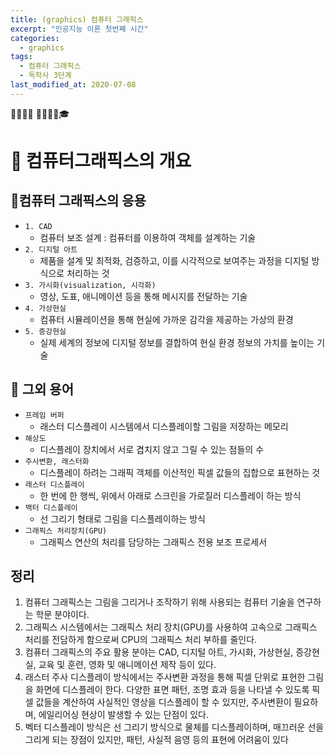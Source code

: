 ```yaml
---
title: (graphics) 컴퓨터 그래픽스
excerpt: "인공지능 이론 첫번째 시간"
categories:
  - graphics
tags:
  - 컴퓨터 그래픽스
  - 독학사 3단계
last_modified_at: 2020-07-08
---
```

💼📝🔑⏰ 📙📓📘📒🎓

# 💼 컴퓨터그래픽스의 개요
## 📝컴퓨터 그래픽스의 응용
- `1. CAD`
  + 컴퓨터 보조 설계 : 컴퓨터를 이용하여 객체를 설계하는 기술
- `2. 디지털 아트`
  + 제품을 설계 및 최적화, 검증하고, 이를 시각적으로 보여주는 과정을 디지털 방식으로 처리하는 것
- `3. 가시화(visualization, 시각화)`
  + 영상, 도표, 애니메이션 등을 통해 메시지를 전달하는 기술
- `4. 가상현실`
  + 컴퓨터 시뮬레이션을 통해 현실에 가까운 감각을 제공하는 가상의 환경
- `5. 증강현실`
  + 실제 세계의 정보에 디지털 정보를 결합하여 현실 환경 정보의 가치를 높이는 기술

## 📝 그외 용어
- `프레임 버퍼`
  + 래스터 디스플레이 시스템에서 디스플레이할 그림을 저장하는 메모리
- `해상도`
  + 디스플레이 장치에서 서로 겹치지 않고 그릴 수 있는 점들의 수
- `주사변환, 래스터화`
  + 디스플레이 하려는 그래픽 객체를 이산적인 픽셀 값들의 집합으로 표현하는 것
- `래스터 디스플레이`
  + 한 번에 한 행씩, 위에서 아래로 스크린을 가로질러 디스플레이 하는 방식
- `백터 디스플레이`
  + 선 그리기 형태로 그림을 디스플레이하는 방식
- `그래픽스 처리장치(GPU)`
  + 그래픽스 연산의 처리를 담당하는 그래픽스 전용 보조 프로세서

## 정리
1. 컴퓨터 그래픽스는 그림을 그리거나 조작하기 위해 사용되는 컴퓨터 기술을 연구하는 학문 분야이다.
2. 그래픽스 시스템에서는 그래픽스 처리 장치(GPU)를 사용하여 고속으로 그래픽스 처리를 전담하게 함으로써 CPU의 그래픽스 처리 부하를 줄인다.
3. 컴퓨터 그래픽스의 주요 활용 분야는 CAD, 디지털 아트, 가시화, 가상현실, 증강현실, 교육 및 훈련, 영화 및 애니메이션 제작 등이 있다.
4. 래스터 주사 디스플레이 방식에서는 주사변환 과정을 통해 픽셀 단위로 표현한 그림을 화면에 디스플레이 한다. 다양한 표면 패턴, 조명 효과 등을 나타낼 수 있도록 픽셀 값들을 계산하여 사실적인 영상을 디스플레이 할 수 있지만, 주사변환이 필요하며, 에일리어싱 현상이 발생할 수 있는 단점이 있다.
5. 벡터 디스플레이 방식은 선 그리기 방식으로 물체를 디스플레이하며, 매끄러운 선을 그리게 되는 장점이 있지만, 패턴, 사실적 음영 등의 표현에 어려움이 있다